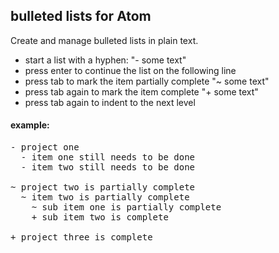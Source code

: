 ## bulleted lists for Atom

Create and manage bulleted lists in plain text.

- start a list with a hyphen: "- some text"
- press enter to continue the list on the following line
- press tab to mark the item partially complete "~ some text"
- press tab again to mark the item complete "+ some text"
- press tab again to indent to the next level

#### example:
<pre>
- project one
  - item one still needs to be done
  - item two still needs to be done

~ project two is partially complete
  ~ item two is partially complete
    ~ sub item one is partially complete
    + sub item two is complete

+ project three is complete
</pre>

